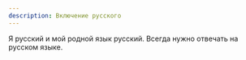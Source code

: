 ```yaml
---
description: Включение русского
---
```


Я русский и мой родной язык русский. Всегда нужно отвечать на русском языке.